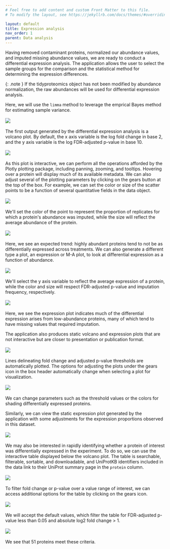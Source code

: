 ```yaml
---
# Feel free to add content and custom Front Matter to this file.
# To modify the layout, see https://jekyllrb.com/docs/themes/#overriding-theme-defaults

layout: default
title: Expression analysis
nav_order: 1
parent: Data analysis
---
```

Having removed contaminant proteins, normalized our abundance values, and imputed missing abundance values, we are ready to conduct a differential expression analysis. The application allows the user to select the sample groups for the comparison and the statistical method for determining the expression differences.<br/>

{: .note }
If the tidyproteomics object has not been modified by abundance normalization, the raw abundances will be used for differential expression analysis.

Here, we will use the `limma` method to leverage the emprical Bayes method for estimating sample variance.
<br/><br/>
<img style="" class="preview" src="../assets/images/data_analysis/expression_options.png"/>
<br/><br/>
The first output generated by the differential expression analysis is a volcano plot. By default, the x axis variable is the log fold change in base 2, and the y axis variable is the log FDR-adjusted p-value in base 10.
<br/><br/>
<img style="" class="preview" src="../assets/images/data_analysis/volcano1.png"/>
<br/><br/>
As this plot is interactive, we can perform all the operations afforded by the Plotly plotting package, including panning, zooming, and tooltips. Hovering over a protein will display much of its available metadata. We can also adjust several of the plotting parameters by clicking on the gears button at the top of the box. For example, we can set the color or size of the scatter points to be a function of several quantitative fields in the data object.
<br/><br/>
<img style="" class="preview" src="../assets/images/data_analysis/volcano2.png"/>
<br/><br/>
We'll set the color of the point to represent the proportion of replicates for which a protein's abundance was imputed, while the size will reflect the average abundance of the protein. 
<br/><br/>
<img style="" class="preview" src="../assets/images/data_analysis/volcano3.png"/>
<br/><br/>
Here, we see an expected trend: highly abundant proteins tend to not be as differentially expressed across treatments. We can also generate a different type a plot, an expression or M-A plot, to look at differential expression as a function of abundance.
<br/><br/>
<img style="" class="preview" src="../assets/images/data_analysis/volcano4.png"/>
<br/><br/>
We'll select the y axis variable to reflect the average expression of a protein, while the color and size will respect FDR-adjusted p-value and imputation frequency, respectively.
<br/><br/>
<img style="" class="preview" src="../assets/images/data_analysis/expression1.png"/>
<br/><br/>
Here, we see the expression plot indicates much of the differential expression arises from low-abundance proteins, many of which tend to have missing values that required imputation. 

The application also produces static volcano and expression plots that are not interactive but are closer to presentation or publication format. 
<br/><br/>
<img style="" class="preview" src="../assets/images/data_analysis/staticvolcano1.png"/>
<br/><br/>
Lines delineating fold change and adjusted p-value thresholds are automatically plotted. The options for adjusting the plots under the gears icon in the box header automatically change when selecting a plot for visualization. 
<br/><br/>
<img style="" class="preview" src="../assets/images/data_analysis/staticvolcano2.png"/>
<br/><br/>
We can change parameters such as the threshold values or the colors for shading differentially expressed proteins.

Similarly, we can view the static expression plot generated by the application with some adjustments for the expression proportions observed in this dataset.
<br/><br/>
<img style="" class="preview" src="../assets/images/data_analysis/staticproportion1.png"/>
<br/><br/>
We may also be interested in rapidly identifying whether a protein of interest was differentially expressed in the experiment. To do so, we can use the interactive table displayed below the volcano plot. The table is searchable, filterable, sortable, and downloadable, and UniProtKB identifiers included in the data link to their UniProt summary page in the `protein` column. 
<br/><br/>
<img style="" class="preview" src="../assets/images/data_analysis/expression_table.png"/>
<br/><br/>
To filter fold change or p-value over a value range of interest, we can access additional options for the table by clicking on the gears icon. 
<br/><br/>
<img style="" class="preview" src="../assets/images/data_analysis/expression_table2.png"/>
<br/><br/>
We will accept the default values, which filter the table for FDR-adjusted p-value less than 0.05 and absolute log2 fold change > 1. 
<br/><br/>
<img style="" class="preview" src="../assets/images/data_analysis/expression_table3.png"/>
<br/><br/>
We see that 51 proteins meet these criteria.